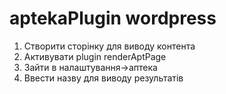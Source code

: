 # aptekaPlugin wordpress

1. Створити сторінку для виводу контента
2. Активувати plugin renderAptPage
3. Зайти в налаштування->аптека
4. Ввести назву для виводу результатів
